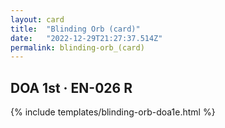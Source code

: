 ```yaml
---
layout: card
title:  "Blinding Orb (card)"
date:   "2022-12-29T21:27:37.514Z"
permalink: blinding-orb_(card)
---
```


## DOA 1st &middot; EN-026 R

{% include templates/blinding-orb-doa1e.html %}
